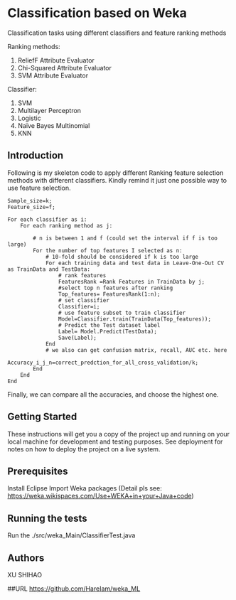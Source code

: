 # Classification based on Weka

Classification tasks using different classifiers and feature ranking methods

Ranking methods:
1. ReliefF Attribute Evaluator
2. Chi-Squared Attribute Evaluator
3. SVM Attribute Evaluator

Classifier:
1. SVM
2. Multilayer Perceptron
3. Logistic
4. Naïve Bayes Multinomial
5. KNN

## Introduction

Following is my skeleton code to apply different Ranking feature selection methods with different classifiers. Kindly remind it just one possible way to use feature selection.

```
Sample_size=k;
Feature_size=f;

For each classifier as i: 
	For each ranking method as j:

		# n is between 1 and f (could set the interval if f is too large)
		For the number of top features I selected as n:   
			# 10-fold should be considered if k is too large 
			For each training data and test data in Leave-One-Out CV as TrainData and TestData:   
				# rank features
				FeaturesRank =Rank Features in TrainData by j;
				#select top n features after ranking
				Top_features= FeaturesRank(1:n);
				# set classifier 
				Classifier=i; 
				# use feature subset to train classifier 
				Model=Classifier.train(TrainData(Top_features)); 
				# Predict the Test dataset label
				Label= Model.Predict(TestData);   
				Save(Label);
			End
			# we also can get confusion matrix, recall, AUC etc. here
			Accuracy_i_j_n=correct_predction_for_all_cross_validation/k;
		End
	End
End
```

Finally, we can compare all the accuracies, and choose the highest one.

## Getting Started

These instructions will get you a copy of the project up and running on your local machine for development and testing purposes. See deployment for notes on how to deploy the project on a live system.

## Prerequisites

Install Eclipse
Import Weka packages (Detail pls see: https://weka.wikispaces.com/Use+WEKA+in+your+Java+code)


## Running the tests

Run the ./src/weka_Main/ClassifierTest.java

## Authors

XU SHIHAO 

##URL
https://github.com/HareIam/weka_ML






